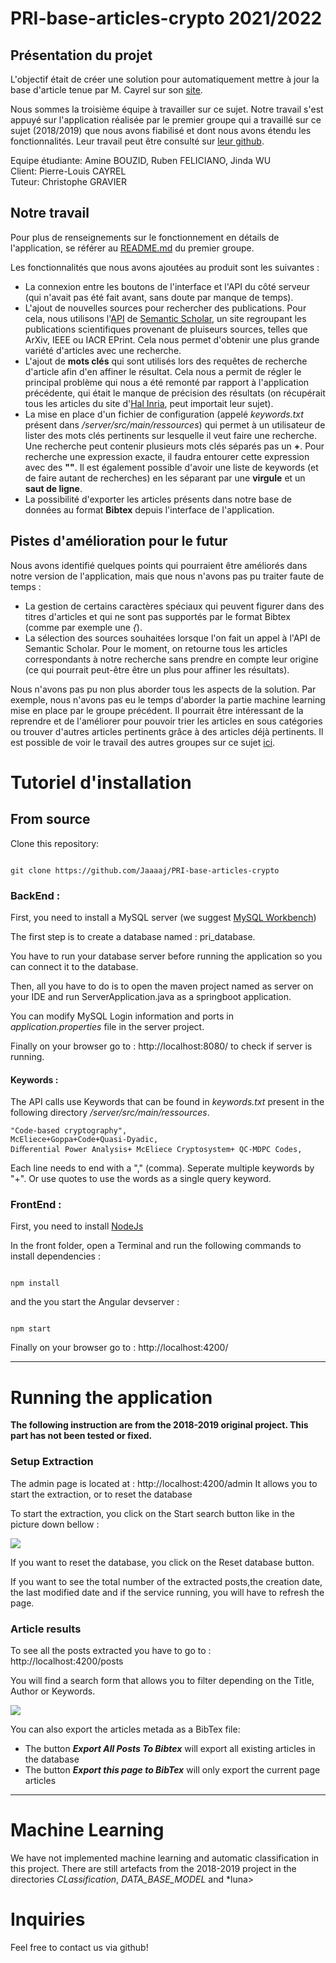 
# PRI-base-articles-crypto 2021/2022
## Présentation du projet
L'objectif était de créer une solution pour automatiquement mettre à jour la base d'article tenue par M. Cayrel sur son [site](http://cayrel.net/?Code-based-cryptography-133).

Nous sommes la troisième équipe à travailler sur ce sujet. Notre travail s'est appuyé sur l'application réalisée par le premier groupe qui a travaillé sur ce sujet (2018/2019) que nous avons fiabilisé et dont nous avons étendu les fonctionnalités. Leur travail peut être consulté sur [leur github](https://github.com/RaphaelChevasson/PRI-base-articles-crypto).

Equipe étudiante: Amine BOUZID, Ruben FELICIANO, Jinda WU  
Client: Pierre-Louis CAYREL  
Tuteur: Christophe GRAVIER  

## Notre travail
Pour plus de renseignements sur le fonctionnement en détails de l'application, se référer au [README.md](https://github.com/RaphaelChevasson/PRI-base-articles-crypto#readme) du premier groupe.

Les fonctionnalités que nous avons ajoutées au produit sont les suivantes :
* La connexion entre les boutons de l'interface et l'API du côté serveur (qui n'avait pas été fait avant, sans doute par manque de temps).  
* L'ajout de nouvelles sources pour rechercher des publications. Pour cela, nous utilisons l'[API](https://www.semanticscholar.org/product/api) de [Semantic Scholar](https://www.semanticscholar.org/), un site regroupant les publications scientifiques provenant de pluiseurs sources, telles que ArXiv, IEEE ou IACR EPrint. Cela nous permet d'obtenir une plus grande variété d'articles avec une recherche.  
* L'ajout de **mots clés** qui sont utilisés lors des requêtes de recherche d'article afin d'en affiner le résultat. Cela nous a permit de régler le principal problème qui nous a été remonté par rapport à l'application précédente, qui était le manque de précision des résultats (on récupérait tous les articles du site d'[Hal Inria](https://hal.inria.fr/), peut importait leur sujet).  
* La mise en place d'un fichier de configuration (appelé *keywords.txt* présent dans */server/src/main/ressources*) qui permet à un utilisateur de lister des mots clés pertinents sur lesquelle il veut faire une recherche. Une recherche peut contenir plusieurs mots clés séparés pas un **+**. Pour recherche une expression exacte, il faudra entourer cette expression avec des **""**. Il est également possible d'avoir une liste de keywords (et de faire autant de recherches) en les séparant par une **virgule** et un **saut de ligne**.  
* La possibilité d'exporter les articles présents dans notre base de données au format **Bibtex** depuis l'interface de l'application.

## Pistes d'amélioration pour le futur
Nous avons identifié quelques points qui pourraient être améliorés dans notre version de l'application, mais que nous n'avons pas pu traiter faute de temps :
* La gestion de certains caractères spéciaux qui peuvent figurer dans des titres d'articles et qui ne sont pas supportés par le format Bibtex (comme par exemple une *{*).
* La sélection des sources souhaitées lorsque l'on fait un appel à l'API de Semantic Scholar. Pour le moment, on retourne tous les articles correspondants à notre recherche sans prendre en compte leur origine (ce qui pourrait peut-être être un plus pour affiner les résultats).

Nous n'avons pas pu non plus aborder tous les aspects de la solution. Par exemple, nous n'avons pas eu le temps d'aborder la partie machine learning mise en place par le groupe précédent. Il pourrait être intéressant de la reprendre et de l'améliorer pour pouvoir trier les articles en sous catégories ou trouver d'autres articles pertinents grâce à des articles déjà pertinents. Il est possible de voir le travail des autres groupes sur ce sujet [ici](http://cayrel.net/?Projet-Recherche-et-Innovation).
  

# Tutoriel d'installation
## From source

  

Clone this repository:

  

```

git clone https://github.com/Jaaaaj/PRI-base-articles-crypto

```

  

### BackEnd :

  

First, you need to install a MySQL server (we suggest [MySQL Workbench](https://dev.mysql.com/downloads/workbench/)) 

The first step is to create a database named : pri_database.

You have to run your database server before running the application so you can connect it to the database.

Then, all you have to do is to open the maven project named as server on your IDE and run ServerApplication.java as a springboot application.

You can modify MySQL Login information and ports in *application.properties* file in the server project. 

Finally on your browser go to : http://localhost:8080/ to check if server is running.

#### Keywords :
The API calls use Keywords that can be found in *keywords.txt* present in the following directory */server/src/main/ressources*. 

    "Code-based cryptography",
    McEliece+Goppa+Code+Quasi-Dyadic,
    Diﬀerential Power Analysis+ McEliece Cryptosystem+ QC-MDPC Codes,

Each line needs to end with a "," (comma). Seperate multiple keywords by "+". Or use quotes to use the words as a single query keyword.





  

### FrontEnd :
First, you need to install [NodeJs](https://nodejs.org/en/download/)

In the front folder, open a Terminal and run the following commands to install dependencies :

```

npm install

```

and the you start the Angular devserver :

```

npm start

```

Finally on your browser go to : http://localhost:4200/

  
--------------------------------------

# Running the application

**The following instruction are from the 2018-2019 original project. This part has not been tested or fixed.**

### Setup Extraction

The admin page is located at : http://localhost:4200/admin
It allows you to start the extraction, or to reset the database 

To start the extraction, you click on the Start search button like in the picture down bellow :

![](.github/start.png)

If you want to reset the database, you click on the Reset database button.

If you want to see the total number of the extracted posts,the creation date, the last modified date and if the service running, you will have to refresh the page.

### Article results

To see all the posts extracted you have to go to : http://localhost:4200/posts

You will find a search form that allows you to filter depending on the Title, Author or Keywords. 

![](.github/articles.png)

You can also export the articles metada as a BibTex file:

 - The button ***Export All Posts To Bibtex*** will export all existing articles in the database
 - The button ***Export this page to BibTex*** will only export the current page articles

  
------------------

# Machine Learning

  
We have not implemented machine learning and automatic classification in this project. There are still artefacts from the 2018-2019 project in the directories *CLassification*, *DATA_BASE_MODEL* and *luna>
  

  

# Inquiries

  

Feel free to contact us via github!
